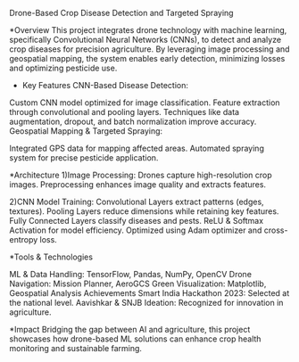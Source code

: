 Drone-Based Crop Disease Detection and Targeted Spraying

*Overview
This project integrates drone technology with machine learning, specifically Convolutional Neural Networks (CNNs), to detect and analyze crop diseases for precision agriculture. By leveraging image processing and geospatial mapping, the system enables early detection, minimizing losses and optimizing pesticide use.

* Key Features
CNN-Based Disease Detection:

Custom CNN model optimized for image classification.
Feature extraction through convolutional and pooling layers.
Techniques like data augmentation, dropout, and batch normalization improve accuracy.
Geospatial Mapping & Targeted Spraying:

Integrated GPS data for mapping affected areas.
Automated spraying system for precise pesticide application.

*Architecture
1)Image Processing:
Drones capture high-resolution crop images.
Preprocessing enhances image quality and extracts features.

2)CNN Model Training:
Convolutional Layers extract patterns (edges, textures).
Pooling Layers reduce dimensions while retaining key features.
Fully Connected Layers classify diseases and pests.
ReLU & Softmax Activation for model efficiency.
Optimized using Adam optimizer and cross-entropy loss.

*Tools & Technologies

ML & Data Handling: TensorFlow, Pandas, NumPy, OpenCV
Drone Navigation: Mission Planner, AeroGCS Green
Visualization: Matplotlib, Geospatial Analysis
Achievements
Smart India Hackathon 2023: Selected at the national level.
Aavishkar & SNJB Ideation: Recognized for innovation in agriculture.

*Impact
Bridging the gap between AI and agriculture, this project showcases how drone-based ML solutions can enhance crop health monitoring and sustainable farming.

